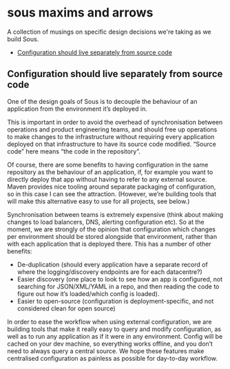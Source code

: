 # sous maxims and arrows

A collection of musings on specific design decisions we're taking as we build Sous.

- [Configuration should live separately from source code]

[Configuration should live separately from source code]: #configuration-should-live-separately-from-source-code

## Configuration should live separately from source code

One of the design goals of Sous is to decouple the behaviour of an application from the environment it’s deployed in.

This is important in order to avoid the overhead of synchronisation between operations and product engineering teams, and should free up operations to make changes to the infrastructure without requiring every application deployed on that infrastructure to have its source code modified. “Source code” here means “the code in the repository”.

Of course, there are some benefits to having configuration in the same repository as the behaviour of an application, if, for example you want to directly deploy that app without having to refer to any external source. Maven provides nice tooling around separate packaging of configuration, so in this case I can see the attraction. (However, we’re building tools that will make this alternative easy to use for all projects, see below.)

Synchronisation between teams is extremely expensive (think about making changes to load balancers, DNS, alerting configuration etc). So at the moment, we are strongly of the opinion that configuration which changes per environment should be stored alongside that environment, rather than with each application that is deployed there. This has a number of other benefits:

- De-duplication (should every application have a separate record of where the logging/discovery endpoints are for each datacentre?)
- Easier discovery (one place to look to see how an app is configured, not searching for JSON/XML/YAML in a repo, and then reading the code to figure out how it’s loaded/which config is loaded).
- Easier to open-source (configuration is deployment-specific, and not considered clean for open source)

In order to ease the workflow when using external configuration, we are building tools that make it really easy to query and modify configuration, as well as to run any application as if it were in any environment. Config will be cached on your dev machine, so everything works offline, and you don’t need to always query a central source. We hope these features make centralised configuration as painless as possible for day-to-day workflow.
